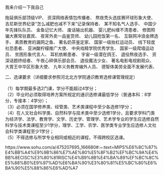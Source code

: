 我来介绍一下我自己

拖延俱乐部顶级VIP、
资深网络表情包传播者、
熬夜秃头选拔赛环球形象大使、
吉尼斯世界纪录“怎么减肥也减不下来”记录保持者、
某不知名气人选手、
中国少年先锋队队员、
金鱼记忆大师、
废话输出机器、
婴儿肥纠缠不清患者、
修图照骗大赛常驻嘉宾、
夜宵外卖一品鉴赏师、
幼儿园抢饭第一名、
互联网冲浪金牌选手、
素质教育的漏网之鱼、
著名奶茶鉴定家、
国家一级抬杠运动员、
线下轻度社恐患者、
亚洲酸柠檬推广大使、
中央戏精学院优秀学生、
国家一级爬墙运动员、
贫困形象代言人、
耳机依赖患者、
宇宙一级潜在鸽王、
退役熬夜选手、
资深话题终结者、
午夜心碎俱乐部会员、
退役魔法少女、
著名电影电视剧观众、
大胃王中华区形象大使、
九年义务教育编外人员、
德智体美劳全面不发展代表、
    <a class="git-link" href="https://www.sohu.com/a/475207695_166680#:~:text=MIPS%E6%8C%87%E4%BB%A4%E9%9B%86%E7%AE%80%E5%8F%B2%EF%BC%9A%E4%BB%8ECISC%E3%80%81RISC%E4%B9%8B%E4%BA%89%EF%BC%8C%E5%88%B0%E9%97%AD%E6%BA%90%E3%80%81%E5%BC%80%E6%BA%90%E5%88%86%E6%AD%A7"></a>
    

<p align="left">二、选课要求（详细要求参照河北北方学院通识教育选修课管理规定）<br /><br />
（1）每学期最多选2门课，学分不能超过4学分；<br />
（2）毕业时必须取得培养方案所规定的通识选修课最低学分（普通本科：8学分，专接本：4学分）；<br />
（3）必须在国学修养类、经管类、艺术类课程中至少各选修1学分；<br />
（4）在人文社会科学类、自然科学与技术类中至少选修1学分，且要求学科门类为经济学、法学、教育学、文学、历史学、管理学、艺术学专业的学生应选修自然科学与技术类课程至少1学分，理学、工学、农学、医学类专业学生应选修人文社会科学类课程至少1学分；<br />
（5）不得选修与所学专业相同或相近的课程，不得跨校区选课。</p>
https://www.sohu.com/a/475207695_166680#:~:text=MIPS%E6%8C%87%E4%BB%A4%E9%9B%86%E7%AE%80%E5%8F%B2%EF%BC%9A%E4%BB%8ECISC%E3%80%81RISC%E4%B9%8B%E4%BA%89%EF%BC%8C%E5%88%B0%E9%97%AD%E6%BA%90%E3%80%81%E5%BC%80%E6%BA%90%E5%88%86%E6%AD%A7
